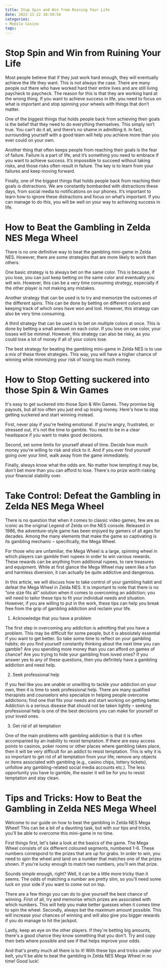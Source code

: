 ```yaml
---
title: Stop Spin and Win from Ruining Your Life 
date: 2022-11-22 18:59:54
categories:
- Mobile Casino
tags:
---
```



#  Stop Spin and Win from Ruining Your Life 

Most people believe that if they just work hard enough, they will eventually achieve the life they want. This is not always the case. There are many people out there who have worked hard their entire lives and are still living paycheck to paycheck. The reason for this is that they are working hard at the wrong thing. If you want to achieve success in life, you need to focus on what is important and stop spinning your wheels with things that don’t matter.

One of the biggest things that holds people back from achieving their goals is the belief that they need to do everything themselves. This simply isn’t true. You can’t do it all, and there’s no shame in admitting it. In fact, surrounding yourself with a good team will help you achieve more than you ever could on your own.

Another thing that often keeps people from reaching their goals is the fear of failure. Failure is a part of life, and it’s something you need to embrace if you want to achieve success. It’s impossible to succeed without taking risks, and those risks often result in failure. The key is to learn from your failures and keep moving forward.

Finally, one of the biggest things that holds people back from reaching their goals is distractions. We are constantly bombarded with distractions these days, from social media to notifications on our phones. It’s important to learn how to ignore these distractions and focus on what’s important. If you can manage to do this, you will be well on your way to achieving success in life.

#  How to Beat the Gambling in Zelda NES Mega Wheel 

There is no one definitive way to beat the gambling mini-game in Zelda NES. However, there are some strategies that are more likely to work than others.

One basic strategy is to always bet on the same color. This is because, if you lose, you can just keep betting on the same color and eventually you will win. However, this can be a very time consuming strategy, especially if the other player is not making any mistakes.

Another strategy that can be used is to try and memorize the outcomes of the different spins. This can be done by betting on different colors and keeping track of which ones have won and lost. However, this strategy can also be very time consuming.

A third strategy that can be used is to bet on multiple colors at once. This is done by betting a small amount on each color. If you lose on one color, your losses will be minimal. However, this strategy can also be risky, as you could lose a lot of money if all of your colors lose. 

The best strategy for beating the gambling mini-game in Zelda NES is to use a mix of these three strategies. This way, you will have a higher chance of winning while minimizing your risk of losing too much money.

#  How to Stop Getting suckered into those Spin & Win Games 

It's easy to get suckered into those Spin & Win Games. They promise big payouts, but all too often you just end up losing money. Here's how to stop getting suckered and start winning instead.

First, never play if you're feeling emotional. If you're angry, frustrated, or stressed out, it's not the time to gamble. You need to be in a clear headspace if you want to make good decisions.

Second, set some limits for yourself ahead of time. Decide how much money you're willing to risk and stick to it. And if you ever find yourself going over your limit, walk away from the game immediately.

Finally, always know what the odds are. No matter how tempting it may be, don't bet more than you can afford to lose. There's no prize worth risking your financial stability over.

#  Take Control: Defeat the Gambling in Zelda NES Mega Wheel 

There is no question that when it comes to classic video games, few are as iconic as the original Legend of Zelda on the NES console. Released in 1986, the adventure-style game has been enjoyed by gamers of all ages for decades. Among the many elements that make the game so captivating is its gambling mechanic – specifically, the Mega Wheel.

For those who are unfamiliar, the Mega Wheel is a large, spinning wheel in which players can gamble their rupees in order to win various rewards. These rewards can be anything from additional rupees, to rare treasures and equipment. While at first glance the Mega Wheel may seem like a fun and harmless diversion, it can actually be quite addictive and dangerous.

In this article, we will discuss how to take control of your gambling habit and defeat the Mega Wheel in Zelda NES. It is important to note that there is no “one size fits all” solution when it comes to overcoming an addiction; you will need to tailor these tips to fit your individual needs and situation. However, if you are willing to put in the work, these tips can help you break free from the grip of gambling addiction and reclaim your life.

1. Acknowledge that you have a problem

The first step in overcoming any addiction is admitting that you have a problem. This may be difficult for some people, but it is absolutely essential if you want to get better. So take some time to reflect on your gambling habits; do you find yourself constantly thinking about the next time you can gamble? Are you spending more money than you can afford on games of chance? Are you trying to hide your gambling from loved ones? If you answer yes to any of these questions, then you definitely have a gambling addiction and need help.

2. Seek professional help

If you feel like you are unable or unwilling to tackle your addiction on your own, then it is time to seek professional help. There are many qualified therapists and counselors who specialize in helping people overcome addictions; find one that fits your needs and start working on getting better. Addiction is a serious disease that should not be taken lightly – seeking professional help is one of the best decisions you can make for yourself or your loved ones.

3. Get rid of all temptation

One of the main problems with gambling addiction is that it is often accompanied by an inability to resist temptation. If there are easy access points to casinos, poker rooms or other places where gambling takes place, then it will be very difficult for an addict to resist temptation. This is why it is so important to get rid of all temptation from your life; remove any objects or items associated with gambling (e.g., casino chips, lottery tickets), unfollow any gambling-related social media accounts etc.). The less opportunity you have to gamble, the easier it will be for you to resist temptation and stay clean.

#  Tips and Tricks: How to Beat the Gambling in Zelda NES Mega Wheel

Welcome to our guide on how to beat the gambling in Zelda NES Mega Wheel! This can be a bit of a daunting task, but with our tips and tricks, you'll be able to overcome this mini-game in no time.

First things first, let's take a look at the basics of the game. The Mega Wheel consists of six different coloured segments, numbered 1-6. These numbers correspond to the prizes that are up for grabs. In order to win, you need to spin the wheel and land on a number that matches one of the prizes shown. If you're lucky enough to match two numbers, you'll win that prize.

Sounds simple enough, right? Well, it can be a little more tricky than it seems. The odds of matching a number are pretty slim, so you'll need some luck on your side if you want to come out on top.

There are a few things you can do to give yourself the best chance of winning. First of all, try and memorise which prizes are associated with which numbers. This will help you make better guesses when it comes time to spin the wheel. Secondly, always bet the maximum amount possible. This will increase your chances of winning and will also give you bigger rewards if you do manage to hit the jackpot.

Lastly, keep an eye on the other players. If they're betting big amounts, there's a good chance they know something that you don't. Try and copy their bets where possible and see if that helps improve your odds.

And that's pretty much all there is to it! With these tips and tricks under your belt, you'll be able to beat the gambling in Zelda NES Mega Wheel in no time! Good luck!
